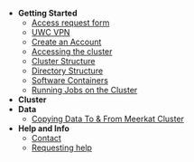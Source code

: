 - **Getting Started**
    - [Access request form](getting_started/request_form.md)
    - [UWC VPN](getting_started/uwc_vpn.md)
    - [Create an Account](getting_started/create_account.md)
    - [Accessing the cluster](getting_started/accessing_cluster.md)
    - [Cluster Structure](getting_started/cluster_structure.md)
    - [Directory Structure](getting_started/directory_structure.md)
    - [Software Containers](getting_started/software_containers.md)
    - [Running Jobs on the Cluster](getting_started/submitting_jobs)
- **Cluster**
- **Data**
    - [Copying Data To & From Meerkat Cluster](data/moving_data.md)
- **Help and Info**
    - [Contact](help/contact.md)
    - [Requesting help](help/requesting_help.md)